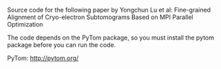 Source code for the following paper by Yongchun Lu et al: Fine-grained Alignment of Cryo-electron Subtomograms Based on MPI Parallel Optimization

The code depends on the PyTom package, so you must install the pytom package before you can run the code.

PyTom: http://pytom.org/
